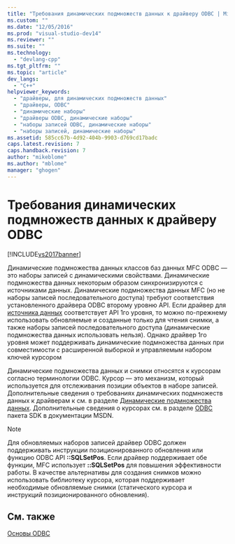 ```yaml
---
title: "Требования динамических подмножеств данных к драйверу ODBC | Microsoft Docs"
ms.custom: ""
ms.date: "12/05/2016"
ms.prod: "visual-studio-dev14"
ms.reviewer: ""
ms.suite: ""
ms.technology: 
  - "devlang-cpp"
ms.tgt_pltfrm: ""
ms.topic: "article"
dev_langs: 
  - "C++"
helpviewer_keywords: 
  - "драйверы, для динамических подмножеств данных"
  - "драйверы, ODBC"
  - "динамические наборы"
  - "драйверы ODBC, динамические наборы"
  - "наборы записей ODBC, динамические наборы"
  - "наборы записей, динамические наборы"
ms.assetid: 585cc67b-4d92-404b-9903-d769cd17badc
caps.latest.revision: 7
caps.handback.revision: 7
author: "mikeblome"
ms.author: "mblome"
manager: "ghogen"
---
```

# Требования динамических подмножеств данных к драйверу ODBC
[!INCLUDE[vs2017banner](../../assembler/inline/includes/vs2017banner.md)]

Динамические подмножества данных классов баз данных MFC ODBC — это наборы записей с динамическими свойствами. Динамические подмножества данных некоторым образом синхронизируются с источниками данных.  Динамические подмножества данных MFC \(но не наборы записей последовательного доступа\) требуют соответствия установленного драйвера ODBC второму уровню API.  Если драйвер для [источника данных](../../data/odbc/data-source-odbc.md) соответствует API 1го уровня, то можно по\-прежнему использовать обновляемые и созданные только для чтения снимки, а также наборы записей последовательного доступа \(динамические подмножества данных использовать нельзя\).  Однако драйвер 1го уровня может поддерживать динамические подмножества данных при совместимости с расширенной выборкой и управляемым набором ключей курсором  
  
 Динамические подмножества данных и снимки относятся к курсорам согласно терминологии ODBC.  Курсор — это механизм, который используется для отслеживания позиции объектов в наборе записей.  Дополнительные сведения о требованиях динамических подмножеств данных к драйверам к см. в разделе [Динамические подмножества данных](../../data/odbc/dynaset.md).  Дополнительные сведения о курсорах см. в разделе [ODBC](https://msdn.microsoft.com/en-us/library/ms710252.aspx) пакета SDK в документации MSDN.  
  
> [!NOTE]
>  Для обновляемых наборов записей драйвер ODBC должен поддерживать инструкции позиционированного обновления или функцию ODBC API **::SQLSetPos**.  Если драйвер поддерживает обе функции, MFC использует **::SQLSetPos** для повышения эффективности работы.  В качестве альтернативы для создания снимков можно использовать библиотеку курсора, которая поддерживает необходимые обновляемые снимки \(статического курсора и инструкций позиционированного обновления\).  
  
## См. также  
 [Основы ODBC](../../data/odbc/odbc-basics.md)